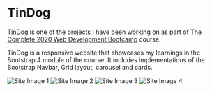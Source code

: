 # TinDog

[TinDog](https://davidjosephind.github.io/TinDog/) is one of the projects I have been working on as part of [The Complete 2020 Web Development Bootcamp](https://www.udemy.com/course/the-complete-web-development-bootcamp/) course.

TinDog is a responsive website that showcases my learnings in the Bootstrap 4 module of the course. It includes implementations of the Bootstrap Navbar, Grid layout, carousel and cards.

![Site Image 1](https://raw.githubusercontent.com/davidjosephind/TinDog/main/images/Site-img-5.jpg)
![Site Image 2](https://raw.githubusercontent.com/davidjosephind/TinDog/main/images/Site-img-7.jpg)
![Site Image 3](https://raw.githubusercontent.com/davidjosephind/TinDog/main/images/Site-img-6.jpg)
![Site Image 4](https://raw.githubusercontent.com/davidjosephind/TinDog/main/images/Site-img-4.jpg)

